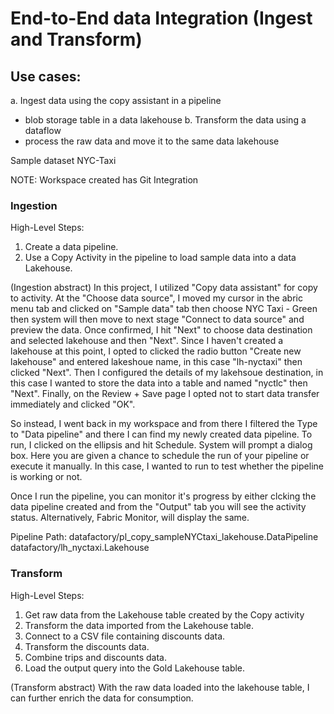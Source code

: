 # End-to-End data Integration (Ingest and Transform)

## Use cases:
a. Ingest data using the copy assistant in a pipeline
  - blob storage table in a data lakehouse
b. Transform the data using a dataflow
  - process the raw data and move it to the same data lakehouse

Sample dataset NYC-Taxi

NOTE: Workspace created has Git Integration

### Ingestion 

High-Level Steps:
1. Create a data pipeline.
2. Use a Copy Activity in the pipeline to load sample data into a data Lakehouse.

(Ingestion abstract)
In this project, I utilized "Copy data assistant" for copy to activity.  At the "Choose data source", I moved my cursor in the abric menu tab and clicked on "Sample data" tab then choose NYC Taxi - Green then system will then move to next stage "Connect to data source" and preview the data. Once confirmed, I hit "Next" to choose data destination and selected lakehouse and then "Next".  Since I haven't created a lakehouse at this point, I opted to clicked the radio button "Create new lakehouse" and entered lakeshoue name, in this case "lh-nyctaxi" then clicked "Next". Then I configured the details of my lakehsoue destination, in this case I wanted to store the data into a table and named "nyctlc" then "Next".  Finally, on the Review + Save page I opted not to start data transfer immediately and clicked "OK".

So instead, I went back in my workspace and from there I filtered the Type to "Data pipeline" and there I can find my newly created data pipeline. To run, I clicked on the ellipsis and hit Schedule.  System will prompt a dialog box. Here you are given a chance to schedule the run of your pipeline or execute it manually. In this case, I wanted to run to test whether the pipeline is working or not.

Once I run the pipeline, you can monitor it's progress by either clcking the data pipeline created and from the "Output" tab you will see the activity status.  Alternatively, Fabric Monitor, will display the same.

Pipeline Path:
datafactory/pl_copy_sampleNYCtaxi_lakehouse.DataPipeline
datafactory/lh_nyctaxi.Lakehouse

### Transform 

High-Level Steps:
1. Get raw data from the Lakehouse table created by the Copy activity
2. Transform the data imported from the Lakehouse table.
3. Connect to a CSV file containing discounts data.
4. Transform the discounts data.
5. Combine trips and discounts data.
6. Load the output query into the Gold Lakehouse table.

(Transform abstract)
With the raw data loaded into the lakehouse table, I can further enrich the data for consumption.
